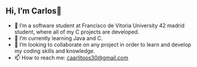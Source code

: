 ## Hi, I’m Carlos👋

- 🔭 I’m a software student at Francisco de Vitoria University 42 madrid student, where all of my C projects are developed.
- 🌱 I’m currently learning Java and C.
- 👯 I’m looking to collaborate on any project in order to learn and develop my coding skills and knowledge.
- 📫 How to reach me: caarlitoos30@gmail.com


